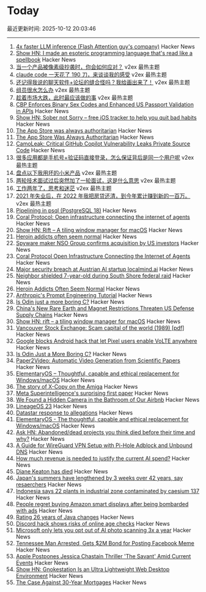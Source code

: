 # Today

最近更新时间: 2025-10-12 20:03:46

--- 
1. [4x faster LLM inference (Flash Attention guy's company)](https://www.together.ai/blog/adaptive-learning-speculator-system-atlas) Hacker News
2. [Show HN: I made an esoteric programming language that's read like a spellbook](https://github.com/sirbread/spellscript) Hacker News
3. [当一个产品被像素级抄袭时，你会如何应对？](https://www.v2ex.com/t/1164648) v2ex 最热主题
4. [claude code 一天花了 190 刀，来谈谈我的感受](https://www.v2ex.com/t/1164626) v2ex 最热主题
5. [还记得我说的聊天软件+论坛的缝合怪吗？我给画出来了！](https://www.v2ex.com/t/1164611) v2ex 最热主题
6. [组员很水怎么办](https://www.v2ex.com/t/1164606) v2ex 最热主题
7. [趁着市场大跌，此时最应该做的事](https://www.v2ex.com/t/1164588) v2ex 最热主题
8. [CBP Enforces Binary Sex Codes and Enhanced US Passport Validation in APIs](https://www.gtlaw-insidebusinessimmigration.com/u-s-customs-and-border-protection-cbp/cbp-enforces-binary-sex-codes-and-enhanced-us-passport-validation-in-apis/) Hacker News
9. [Show HN: Sober not Sorry – free iOS tracker to help you quit bad habits](https://sobernotsorry.app/) Hacker News
10. [The App Store was always authoritarian](https://infrequently.org/2025/10/the-app-store-was-always-authoritarian/) Hacker News
11. [The App Store Was Always Authoritarian](https://infrequently.org/2025/10/the-app-store-was-always-authoritarian/) Hacker News
12. [CamoLeak: Critical GitHub Copilot Vulnerability Leaks Private Source Code](https://www.legitsecurity.com/blog/camoleak-critical-github-copilot-vulnerability-leaks-private-source-code) Hacker News
13. [很多应用都是手机号+验证码直接登录，怎么保证背后是同一个用户呢](https://www.v2ex.com/t/1164591) v2ex 最热主题
14. [盘点以下我用坏的小米产品](https://www.v2ex.com/t/1164584) v2ex 最热主题
15. [两轮技术面试过后突然加了一轮面试，这是什么意思](https://www.v2ex.com/t/1164576) v2ex 最热主题
16. [工作两年了，思考和迷茫](https://www.v2ex.com/t/1164575) v2ex 最热主题
17. [2021 年失业后，在 2022 年我把房贷还清，到今年累计赚到新的一百万。](https://www.v2ex.com/t/1164574) v2ex 最热主题
18. [Pipelining in psql (PostgreSQL 18)](https://postgresql.verite.pro/blog/2025/10/01/psql-pipeline.html) Hacker News
19. [Coral Protocol: Open infrastructure connecting the internet of agents](https://arxiv.org/abs/2505.00749) Hacker News
20. [Show HN: Rift – A tiling window manager for macOS](https://github.com/acsandmann/rift) Hacker News
21. [Heroin addicts often seem normal](https://justismills.substack.com/p/heroin-addicts-often-seem-normal) Hacker News
22. [Spyware maker NSO Group confirms acquisition by US investors](https://techcrunch.com/2025/10/10/spyware-maker-nso-group-confirms-acquisition-by-us-investors/) Hacker News
23. [Coral Protocol Open Infrastructure Connecting the Internet of Agents](https://arxiv.org/abs/2505.00749) Hacker News
24. [Major security breach at Austrian AI startup localmind.ai](https://localmind.ai/) Hacker News
25. [Neighbor shielded 7-year-old during South Shore federal raid](https://chicago.suntimes.com/immigration/2025/10/10/neighbor-shielded-7-year-old-during-south-shore-federal-raid-i-didnt-want-them-to-take-her) Hacker News
26. [Heroin Addicts Often Seem Normal](https://justismills.substack.com/p/heroin-addicts-often-seem-normal) Hacker News
27. [Anthropic's Prompt Engineering Tutorial](https://github.com/anthropics/prompt-eng-interactive-tutorial) Hacker News
28. [Is Odin just a more boring C?](https://dayvster.com/blog/is-odin-just-a-more-boring-c/) Hacker News
29. [China's New Rare Earth and Magnet Restrictions Threaten US Defense Supply Chains](https://www.csis.org/analysis/chinas-new-rare-earth-and-magnet-restrictions-threaten-us-defense-supply-chains) Hacker News
30. [Show HN: rift – a tiling window manager for macOS](https://github.com/acsandmann/rift) Hacker News
31. [Vancouver Stock Exchange: Scam capital of the world (1989) [pdf]](https://scamcouver.wordpress.com/wp-content/uploads/2012/04/scam-capital.pdf) Hacker News
32. [Google blocks Android hack that let Pixel users enable VoLTE anywhere](https://www.androidauthority.com/pixel-ims-broken-october-update-3606444/) Hacker News
33. [Is Odin Just a More Boring C?](https://dayvster.com/blog/is-odin-just-a-more-boring-c/) Hacker News
34. [Paper2Video: Automatic Video Generation from Scientific Papers](https://arxiv.org/abs/2510.05096) Hacker News
35. [ElementaryOS – Thoughtful, capable and ethical replacement for Windows/macOS](https://elementary.io/) Hacker News
36. [The story of X-Copy on the Amiga](https://spillhistorie.no/2025/10/10/the-story-of-x-copy-on-the-amiga/) Hacker News
37. [Meta Superintelligence's surprising first paper](https://paddedinputs.substack.com/p/meta-superintelligences-surprising) Hacker News
38. [We Found a Hidden Camera in the Bathroom of Our Airbnb](https://www.nytimes.com/2025/10/09/travel/airbnb-refund-camera-bathroom.html) Hacker News
39. [LineageOS 23](https://lineageos.org/Changelog-30/) Hacker News
40. [Datastar response to allegations](https://data-star.dev/essays/greedy_developer) Hacker News
41. [ElementaryOS - The thoughtful, capable and ethical replacement for Windows/macOS](https://elementary.io/) Hacker News
42. [Ask HN: Abandoned/dead projects you think died before their time and why?](https://news.ycombinator.com/item?id=45553132) Hacker News
43. [A Guide for WireGuard VPN Setup with Pi-Hole Adblock and Unbound DNS](https://psyonik.tech/posts/a-guide-for-wireguard-vpn-setup-with-pi-hole-adblock-and-unbound-dns/) Hacker News
44. [How much revenue is needed to justify the current AI spend?](https://pracap.com/an-ai-addendum/) Hacker News
45. [Diane Keaton has died](https://www.nytimes.com/2025/10/11/movies/diane-keaton-dead.html) Hacker News
46. [Japan's summers have lengthened by 3 weeks over 42 years, say resaerchers](https://english.kyodonews.net/articles/-/62626) Hacker News
47. [Indonesia says 22 plants in industrial zone contaminated by caesium 137](https://www.reuters.com/sustainability/boards-policy-regulation/indonesia-says-22-plants-industrial-zone-near-jakarta-contaminated-by-caesium-2025-10-08/) Hacker News
48. [People regret buying Amazon smart displays after being bombarded with ads](https://arstechnica.com/gadgets/2025/10/people-regret-buying-amazon-smart-displays-after-being-bombarded-with-ads/) Hacker News
49. [Rating 26 years of Java changes](https://neilmadden.blog/2025/09/12/rating-26-years-of-java-changes/) Hacker News
50. [Discord hack shows risks of online age checks](https://news.sky.com/story/discord-hack-shows-dangers-of-online-age-checks-as-internet-policing-hopes-put-to-the-test-13447618) Hacker News
51. [Microsoft only lets you opt out of AI photo scanning 3x a year](https://hardware.slashdot.org/story/25/10/11/0238213/microsofts-onedrive-begins-testing-face-recognizing-ai-for-photos-for-some-preview-users) Hacker News
52. [Tennessee Man Arrested, Gets $2M Bond for Posting Facebook Meme](https://reason.com/2025/10/10/tennessee-man-arrested-gets-2-million-bond-for-posting-facebook-meme/) Hacker News
53. [Apple Postpones Jessica Chastain Thriller 'The Savant' Amid Current Events](https://deadline.com/2025/09/the-savant-jessica-chastain-postponed-apple-1236553658/) Hacker News
54. [Show HN: Gnokestation Is an Ultra Lightweight Web Desktop Environment](https://gnokestation.netlify.app) Hacker News
55. [The Case Against 30-Year Mortgages](https://www.wsj.com/opinion/the-case-against-30-year-mortgages-0cbd6d56) Hacker News
